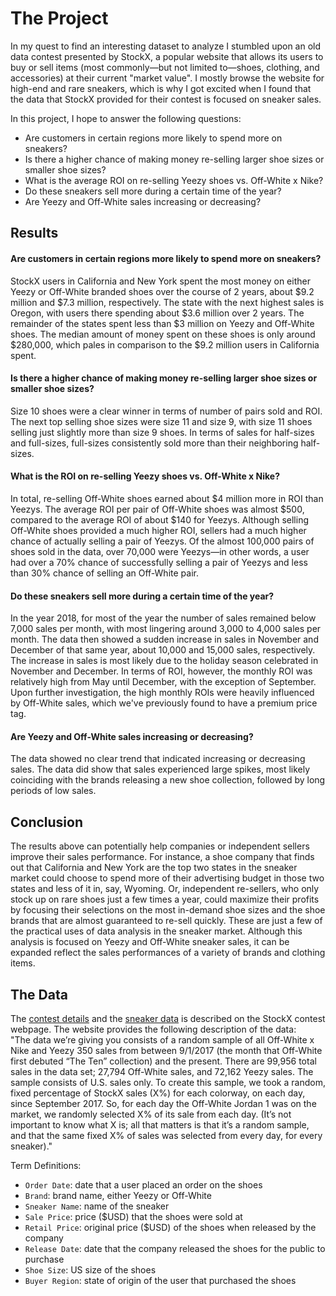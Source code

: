 # The Project
In my quest to find an interesting dataset to analyze I stumbled upon an old data contest presented by StockX, a popular website that allows its users to buy or sell items (most commonly—but not limited to—shoes, clothing, and accessories) at their current "market value". I mostly browse the website for high-end and rare sneakers, which is why I got excited when I found that the data that StockX provided for their contest is focused on sneaker sales.

In this project, I hope to answer the following questions:
* Are customers in certain regions more likely to spend more on sneakers?
* Is there a higher chance of making money re-selling larger shoe sizes or smaller shoe sizes?
* What is the average ROI on re-selling Yeezy shoes vs. Off-White x Nike?
* Do these sneakers sell more during a certain time of the year?
* Are Yeezy and Off-White sales increasing or decreasing?

## Results
#### Are customers in certain regions more likely to spend more on sneakers?  
StockX users in California and New York spent the most money on either Yeezy or Off-White branded shoes over the course of 2 years, about \$9.2 million and \$7.3 million, respectively. The state with the next highest sales is Oregon, with users there spending about \$3.6 million over 2 years. The remainder of the states spent less than \$3 million on Yeezy and Off-White shoes. The median amount of money spent on these shoes is only around \$280,000, which pales in comparison to the \$9.2 million users in California spent.

#### Is there a higher chance of making money re-selling larger shoe sizes or smaller shoe sizes?
Size 10 shoes were a clear winner in terms of number of pairs sold and ROI. The next top selling shoe sizes were size 11 and size 9, with size 11 shoes selling just slightly more than size 9 shoes. In terms of sales for half-sizes and full-sizes, full-sizes consistently sold more than their neighboring half-sizes.

#### What is the ROI on re-selling Yeezy shoes vs. Off-White x Nike?
In total, re-selling Off-White shoes earned about \$4 million more in ROI than Yeezys. The average ROI per pair of Off-White shoes was almost \$500, compared to the average ROI of about \$140 for Yeezys. Although selling Off-White shoes provided a much higher ROI, sellers had a much higher chance of actually selling a pair of Yeezys. Of the almost 100,000 pairs of shoes sold in the data, over 70,000 were Yeezys—in other words, a user had over a 70% chance of successfully selling a pair of Yeezys and less than 30% chance of selling an Off-White pair.

#### Do these sneakers sell more during a certain time of the year?
In the year 2018, for most of the year the number of sales remained below 7,000 sales per month, with most lingering around 3,000 to 4,000 sales per month. The data then showed a sudden increase in sales in November and December of that same year, about 10,000 and 15,000 sales, respectively. The increase in sales is most likely due to the holiday season celebrated in November and December. In terms of ROI, however, the monthly ROI was relatively high from May until December, with the exception of September. Upon further investigation, the high monthly ROIs were heavily influenced by Off-White sales, which we've previously found to have a premium price tag.

#### Are Yeezy and Off-White sales increasing or decreasing?
The data showed no clear trend that indicated increasing or decreasing sales. The data did show that sales experienced large spikes, most likely coinciding with the brands releasing a new shoe collection, followed by long periods of low sales.

## Conclusion
The results above can potentially help companies or independent sellers improve their sales performance. For instance, a shoe company that finds out that California and New York are the top two states in the sneaker market could choose to spend more of their advertising budget in those two states and less of it in, say, Wyoming. Or, independent re-sellers, who only stock up on rare shoes just a few times a year, could maximize their profits by focusing their selections on the most in-demand shoe sizes and the shoe brands that are almost guaranteed to re-sell quickly. These are just a few of the practical uses of data analysis in the sneaker market. Although this analysis is focused on Yeezy and Off-White sneaker sales, it can be expanded reflect the sales performances of a variety of brands and clothing items.

## The Data
The [contest details](https://stockx.com/news/the-2019-data-contest/) and the [sneaker data](https://s3.amazonaws.com/stockx-sneaker-analysis/wp-content/uploads/2019/02/StockX-Data-Contest-2019-3.xlsx) is described on the StockX contest webpage. The website provides the following description of the data:  
"The data we’re giving you consists of a random sample of all Off-White x Nike and Yeezy 350 sales from between 9/1/2017 (the month that Off-White first debuted “The Ten” collection) and the present. There are 99,956 total sales in the data set; 27,794 Off-White sales, and 72,162 Yeezy sales. The sample consists of U.S. sales only. To create this sample, we took a random, fixed percentage of StockX sales (X%) for each colorway, on each day, since September 2017. So, for each day the Off-White Jordan 1 was on the market, we randomly selected X% of its sale from each day. (It’s not important to know what X is; all that matters is that it’s a random sample, and that the same fixed X% of sales was selected from every day, for every sneaker)."

Term Definitions:
* `Order Date`: date that a user placed an order on the shoes
* `Brand`: brand name, either Yeezy or Off-White
* `Sneaker Name`: name of the sneaker
* `Sale Price`: price (\$USD) that the shoes were sold at
* `Retail Price`: original price (\$USD) of the shoes when released by the company
* `Release Date`: date that the company released the shoes for the public to purchase
* `Shoe Size`: US size of the shoes
* `Buyer Region`: state of origin of the user that purchased the shoes

